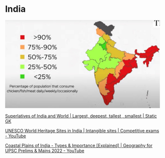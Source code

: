 # India

![image](../../media/India-image1.jpg)

[Superlatives of India and World | Largest, deepest, tallest , smallest | Static GK](https://www.youtube.com/watch?v=3_w5x_N5xks)

[UNESCO World Heritage Sites in India | Intangible sites | Competitive exams - YouTube](https://www.youtube.com/watch?v=DpcbulG7QJE&ab_channel=LearnwithFinology)

[Coastal Plains of India - Types & Importance [Explained] | Geography for UPSC Prelims & Mains 2022 - YouTube](https://www.youtube.com/watch?v=Kn5S0Sw0MNc)
